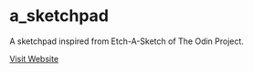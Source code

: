 # a_sketchpad
A sketchpad inspired from Etch-A-Sketch of The Odin Project.

[Visit Website](https://shubha360.github.io/a_sketchpad/)
